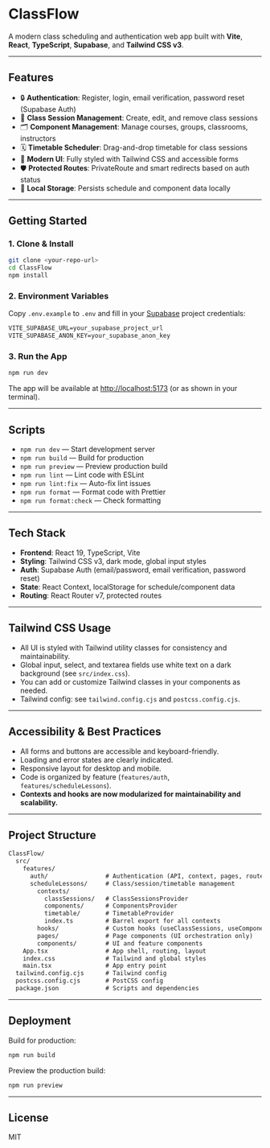 # ClassFlow

A modern class scheduling and authentication web app built with **Vite**, **React**, **TypeScript**, **Supabase**, and **Tailwind CSS v3**.

---

## Features

- 🔒 **Authentication**: Register, login, email verification, password reset (Supabase Auth)
- 📅 **Class Session Management**: Create, edit, and remove class sessions
- 🗂️ **Component Management**: Manage courses, groups, classrooms, instructors
- 🗓️ **Timetable Scheduler**: Drag-and-drop timetable for class sessions
- 🎨 **Modern UI**: Fully styled with Tailwind CSS and accessible forms
- 🛡️ **Protected Routes**: PrivateRoute and smart redirects based on auth status
- 💾 **Local Storage**: Persists schedule and component data locally

---

## Getting Started

### 1. Clone & Install

```bash
git clone <your-repo-url>
cd ClassFlow
npm install
```

### 2. Environment Variables

Copy `.env.example` to `.env` and fill in your [Supabase](https://supabase.com/) project credentials:

```txt
VITE_SUPABASE_URL=your_supabase_project_url
VITE_SUPABASE_ANON_KEY=your_supabase_anon_key
```

### 3. Run the App

```bash
npm run dev
```

The app will be available at [http://localhost:5173](http://localhost:5173) (or as shown in your terminal).

---

## Scripts

- `npm run dev` — Start development server
- `npm run build` — Build for production
- `npm run preview` — Preview production build
- `npm run lint` — Lint code with ESLint
- `npm run lint:fix` — Auto-fix lint issues
- `npm run format` — Format code with Prettier
- `npm run format:check` — Check formatting

---

## Tech Stack

- **Frontend**: React 19, TypeScript, Vite
- **Styling**: Tailwind CSS v3, dark mode, global input styles
- **Auth**: Supabase Auth (email/password, email verification, password reset)
- **State**: React Context, localStorage for schedule/component data
- **Routing**: React Router v7, protected routes

---

## Tailwind CSS Usage

- All UI is styled with Tailwind utility classes for consistency and maintainability.
- Global input, select, and textarea fields use white text on a dark background (see `src/index.css`).
- You can add or customize Tailwind classes in your components as needed.
- Tailwind config: see `tailwind.config.cjs` and `postcss.config.cjs`.

---

## Accessibility & Best Practices

- All forms and buttons are accessible and keyboard-friendly.
- Loading and error states are clearly indicated.
- Responsive layout for desktop and mobile.
- Code is organized by feature (`features/auth`, `features/scheduleLessons`).
- **Contexts and hooks are now modularized for maintainability and scalability.**

---

## Project Structure

```txt
ClassFlow/
  src/
    features/
      auth/                # Authentication (API, context, pages, routes)
      scheduleLessons/     # Class/session/timetable management
        contexts/
          classSessions/   # ClassSessionsProvider
          components/      # ComponentsProvider
          timetable/       # TimetableProvider
          index.ts         # Barrel export for all contexts
        hooks/             # Custom hooks (useClassSessions, useComponents, useTimetable)
        pages/             # Page components (UI orchestration only)
        components/        # UI and feature components
    App.tsx                # App shell, routing, layout
    index.css              # Tailwind and global styles
    main.tsx               # App entry point
  tailwind.config.cjs      # Tailwind config
  postcss.config.cjs       # PostCSS config
  package.json             # Scripts and dependencies
```

---

## Deployment

Build for production:

```bash
npm run build
```

Preview the production build:

```bash
npm run preview
```

---

## License

MIT
